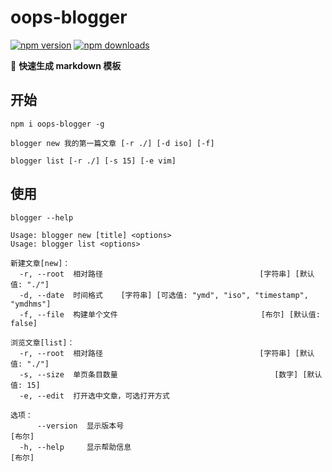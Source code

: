 # oops-blogger

[![npm version](https://badge.fury.io/js/oops-blogger.svg)](https://badge.fury.io/js/oops-blogger)
[![npm downloads](https://img.shields.io/npm/dm/oops-blogger.svg?style=flat-square)](http://npm-stat.com/charts.html?package=oops-blogger)

🔧 **快速生成 markdown 模板**

## 开始

```shell
npm i oops-blogger -g

blogger new 我的第一篇文章 [-r ./] [-d iso] [-f]

blogger list [-r ./] [-s 15] [-e vim]
```

## 使用

```shell
blogger --help
```

```text
Usage: blogger new [title] <options>
Usage: blogger list <options>

新建文章[new]：
  -r, --root  相对路径                                   [字符串] [默认值: "./"]
  -d, --date  时间格式    [字符串] [可选值: "ymd", "iso", "timestamp", "ymdhms"]
  -f, --file  构建单个文件                                [布尔] [默认值: false]

浏览文章[list]：
  -r, --root  相对路径                                   [字符串] [默认值: "./"]
  -s, --size  单页条目数量                                   [数字] [默认值: 15]
  -e, --edit  打开选中文章，可选打开方式

选项：
      --version  显示版本号                                               [布尔]
  -h, --help     显示帮助信息                                             [布尔]
```